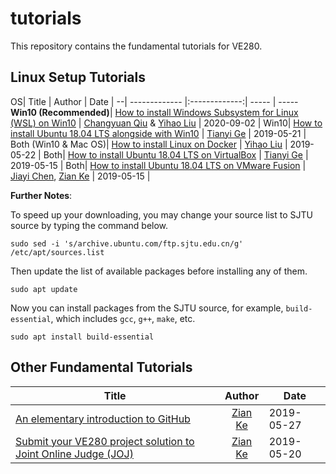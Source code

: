 # tutorials
This repository contains the fundamental tutorials for VE280.

## Linux Setup Tutorials
OS| Title        | Author           | Date  |
--| ------------- |:-------------:| ----- | ----- 
**Win10 (Recommended)**| [ How to install Windows Subsystem for Linux (WSL) on Win10](https://github.com/ve280/tutorials/blob/master/ubuntu_installation_wsl.md) | [Changyuan Qiu](https://github.com/PeterQiu0516) & [Yihao Liu](https://github.com/tc-imba) | 2020-09-02 |
Win10| [How to install Ubuntu 18.04 LTS alongside with Win10](https://github.com/ve280/tutorials/blob/master/ubuntu_installation_dual_boot.md) | [Tianyi Ge](https://github.com/TimothyGe) | 2019-05-21 |
Both (Win10 & Mac OS)| [How to install Linux on Docker](https://github.com/ve280/tutorials/blob/master/ubuntu_installation_docker.md) | [Yihao Liu](https://github.com/tc-imba) | 2019-05-22 |
Both| [How to install Ubuntu 18.04 LTS on VirtualBox](https://github.com/ve280/tutorials/blob/master/ubuntu_installation_virtualbox.md) | [Tianyi Ge](https://github.com/TimothyGe) | 2019-05-15 |
Both| [How to install Ubuntu 18.04 LTS on VMware Fusion](https://github.com/ve280/tutorials/blob/master/ubuntu_installation_vmware.md) | [Jiayi Chen](https://github.com/Janecjy), [Zian Ke](https://github.com/zianke) | 2019-05-15 |


**Further Notes**:

To speed up your downloading, you may change your source list to SJTU source by typing the command below.

```
sudo sed -i 's/archive.ubuntu.com/ftp.sjtu.edu.cn/g' /etc/apt/sources.list
```

Then update the list of available packages before installing any of them.

```
sudo apt update
```

Now you can install packages from the SJTU source, for example, `build-essential`, which includes `gcc`, `g++`, `make`, etc.

```
sudo apt install build-essential
```


## Other Fundamental Tutorials 
| Title        | Author           | Date  |
| ------------- |:-------------:| ----- |
| [An elementary introduction to GitHub](https://github.com/ve280/tutorials/blob/master/github_introduction.md) | [Zian Ke](https://github.com/zianke) | 2019-05-27 |
| [Submit your VE280 project solution to Joint Online Judge (JOJ)](https://github.com/ve280/tutorials/blob/master/joj_project_submission.md) | [Zian Ke](https://github.com/zianke) | 2019-05-20 |



